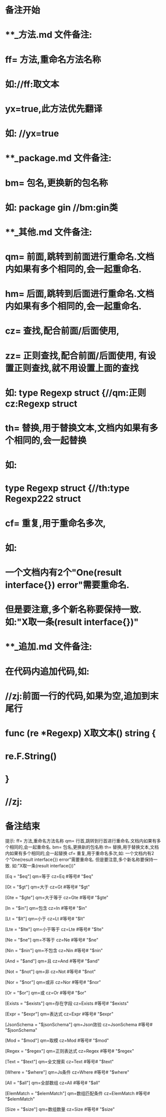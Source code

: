 # 备注开始
# **_方法.md 文件备注:
# ff= 方法,重命名方法名称
# 如://ff:取文本
#
# yx=true,此方法优先翻译
# 如: //yx=true

# **_package.md 文件备注:
# bm= 包名,更换新的包名称 
# 如: package gin //bm:gin类

# **_其他.md 文件备注:
# qm= 前面,跳转到前面进行重命名.文档内如果有多个相同的,会一起重命名.
# hm= 后面,跳转到后面进行重命名.文档内如果有多个相同的,会一起重命名.
# cz= 查找,配合前面/后面使用,
# zz= 正则查找,配合前面/后面使用, 有设置正则查找,就不用设置上面的查找
# 如: type Regexp struct {//qm:正则 cz:Regexp struct
#
# th= 替换,用于替换文本,文档内如果有多个相同的,会一起替换
# 如:
# type Regexp struct {//th:type Regexp222 struct
#
# cf= 重复,用于重命名多次,
# 如: 
# 一个文档内有2个"One(result interface{}) error"需要重命名.
# 但是要注意,多个新名称要保持一致. 如:"X取一条(result interface{})"

# **_追加.md 文件备注:
# 在代码内追加代码,如:
# //zj:前面一行的代码,如果为空,追加到末尾行
# func (re *Regexp) X取文本() string { 
# re.F.String()
# }
# //zj:
# 备注结束

提示:
ff= 方法,重命名方法名称
qm= 行首,跳转到行首进行重命名.文档内如果有多个相同的,会一起重命名.
bm= 包名,更换新的包名称
th= 替换,用于替换文本,文档内如果有多个相同的,会一起替换
cf= 重复,用于重命名多次,如: 一个文档内有2个"One(result interface{}) error"需要重命名.
 但是要注意,多个新名称要保持一致. 如:"X取一条(result interface{})"

[Eq = "$eq"]
qm=等于
cz=Eq #等号# "$eq"

[Gt = "$gt"]
qm=大于
cz=Gt #等号# "$gt"

[Gte = "$gte"]
qm=大于等于
cz=Gte #等号# "$gte"

[In = "$in"]
qm=包含
cz=In #等号# "$in"

[Lt = "$lt"]
qm=小于
cz=Lt #等号# "$lt"

[Lte = "$lte"]
qm=小于等于
cz=Lte #等号# "$lte"

[Ne = "$ne"]
qm=不等于
cz=Ne #等号# "$ne"

[Nin = "$nin"]
qm=不包含
cz=Nin #等号# "$nin"

[And = "$and"]
qm=且
cz=And #等号# "$and"

[Not = "$not"]
qm=非
cz=Not #等号# "$not"

[Nor = "$nor"]
qm=或非
cz=Nor #等号# "$nor"

[Or = "$or"]
qm=或
cz=Or #等号# "$or"

[Exists = "$exists"]
qm=存在字段
cz=Exists #等号# "$exists"

[Expr = "$expr"]
qm=表达式
cz=Expr #等号# "$expr"

[JsonSchema = "$jsonSchema"]
qm=Json效验
cz=JsonSchema #等号# "$jsonSchema"

[Mod = "$mod"]
qm=取模
cz=Mod #等号# "$mod"

[Regex = "$regex"]
qm=正则表达式
cz=Regex #等号# "$regex"

[Text = "$text"]
qm=全文搜索
cz=Text #等号# "$text"

[Where = "$where"]
qm=Js条件
cz=Where #等号# "$where"

[All = "$all"]
qm=全部数组
cz=All #等号# "$all"

[ElemMatch = "$elemMatch"]
qm=数组匹配条件
cz=ElemMatch #等号# "$elemMatch"

[Size = "$size"]
qm=数组数量
cz=Size #等号# "$size"
